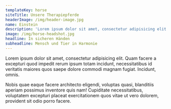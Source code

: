 ```yaml
---
templateKey: horse
siteTitle: Unsere Therapiepferde
headerImage: /img/header-image.jpg
name: Einstein
description: 'Lorem ipsum dolor sit amet, consectetur adipisicing elit.'
image: /img/horse-headshot.jpg
headline: In sicheren Händen
subheadline: Mensch und Tier in Harmonie
---
```

Lorem ipsum dolor sit amet, consectetur adipisicing elit. Quam facere a excepturi quod impedit rerum ipsum totam incidunt, necessitatibus id veritatis maiores quos saepe dolore commodi magnam fugiat. Incidunt, omnis.



Nobis quae eaque facere architecto eligendi, voluptas quasi, blanditiis aperiam possimus inventore quis nam! Cupiditate necessitatibus, voluptatem excepturi placeat exercitationem quos vitae ut vero dolorem, provident sit odio porro facere.
